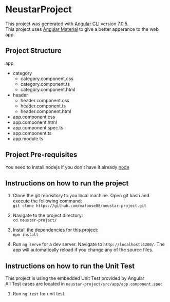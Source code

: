 # NeustarProject

This project was generated with [Angular CLI](https://github.com/angular/angular-cli) version 7.0.5.\
This project uses [Angular Material](https://material.angular.io/) to give a better apperance to the web app.

## Project Structure
app
  - category
    - category.component.css
    - category.component.ts
    - category.component.html
  - header
    - header.component.css
    - header.component.ts
    - header.component.html
  - app.component.css
  - app.component.html
  - app.component.spec.ts
  - app.component.ts
  - app.module.ts        

## Project Pre-requisites

You need to install nodejs if you don't have it already [node](https://nodejs.org/en/)

## Instructions on how to run the project

1. Clone the git repository to you local machine. Open git bash and execute the following command:\
`git clone https://github.com/mafonse88/neustar-project.git`

2. Navigate to the project directory:\
`cd neustar-project/`

3. Install the dependencies for this project:\
`npm install`

4. Run `ng serve` for a dev server. Navigate to `http://localhost:4200/`. The app will automatically reload if you change any of the source files.

## Instructions on how to run the Unit Test

This project is using the embedded Unit Test provided by Angular\
All Test cases are located in `neustar-project/src/app/app.component.spec`

1. Run `ng test` for unit test.
